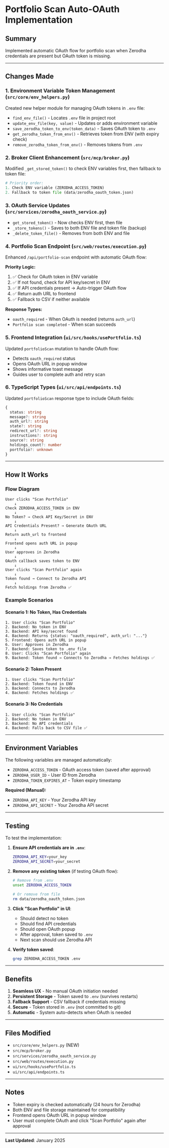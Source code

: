 # Portfolio Scan Auto-OAuth Implementation

## Summary

Implemented automatic OAuth flow for portfolio scan when Zerodha credentials are present but OAuth token is missing.

---

## Changes Made

### 1. **Environment Variable Token Management** (`src/core/env_helpers.py`)

Created new helper module for managing OAuth tokens in `.env` file:

- `find_env_file()` - Locates `.env` file in project root
- `update_env_file(key, value)` - Updates or adds environment variable
- `save_zerodha_token_to_env(token_data)` - Saves OAuth token to `.env`
- `get_zerodha_token_from_env()` - Retrieves token from ENV (with expiry check)
- `remove_zerodha_token_from_env()` - Removes tokens from `.env`

### 2. **Broker Client Enhancement** (`src/mcp/broker.py`)

Modified `_get_stored_token()` to check ENV variables first, then fallback to token file:

```python
# Priority order:
1. Check ENV variable (ZERODHA_ACCESS_TOKEN)
2. Fallback to token file (data/zerodha_oauth_token.json)
```

### 3. **OAuth Service Updates** (`src/services/zerodha_oauth_service.py`)

- `get_stored_token()` - Now checks ENV first, then file
- `_store_tokens()` - Saves to both ENV file and token file (backup)
- `_delete_token_file()` - Removes from both ENV and file

### 4. **Portfolio Scan Endpoint** (`src/web/routes/execution.py`)

Enhanced `/api/portfolio-scan` endpoint with automatic OAuth flow:

**Priority Logic:**
1. ✅ Check for OAuth token in ENV variable
2. ✅ If not found, check for API key/secret in ENV
3. ✅ If API credentials present → Auto-trigger OAuth flow
4. ✅ Return auth URL to frontend
5. ✅ Fallback to CSV if neither available

**Response Types:**
- `oauth_required` - When OAuth is needed (returns `auth_url`)
- `Portfolio scan completed` - When scan succeeds

### 5. **Frontend Integration** (`ui/src/hooks/usePortfolio.ts`)

Updated `portfolioScan` mutation to handle OAuth flow:

- Detects `oauth_required` status
- Opens OAuth URL in popup window
- Shows informative toast message
- Guides user to complete auth and retry scan

### 6. **TypeScript Types** (`ui/src/api/endpoints.ts`)

Updated `portfolioScan` response type to include OAuth fields:

```typescript
{
  status: string
  message?: string
  auth_url?: string
  state?: string
  redirect_url?: string
  instructions?: string
  source?: string
  holdings_count?: number
  portfolio?: unknown
}
```

---

## How It Works

### Flow Diagram

```
User clicks "Scan Portfolio"
    ↓
Check ZERODHA_ACCESS_TOKEN in ENV
    ↓
No Token? → Check API Key/Secret in ENV
    ↓
API Credentials Present? → Generate OAuth URL
    ↓
Return auth_url to frontend
    ↓
Frontend opens auth URL in popup
    ↓
User approves in Zerodha
    ↓
OAuth callback saves token to ENV
    ↓
User clicks "Scan Portfolio" again
    ↓
Token found → Connect to Zerodha API
    ↓
Fetch holdings from Zerodha ✅
```

### Example Scenarios

#### Scenario 1: No Token, Has Credentials
```
1. User clicks "Scan Portfolio"
2. Backend: No token in ENV
3. Backend: API key/secret found
4. Backend: Returns {status: "oauth_required", auth_url: "..."}
5. Frontend: Opens auth URL in popup
6. User: Approves in Zerodha
7. Backend: Saves token to .env file
8. User: Clicks "Scan Portfolio" again
9. Backend: Token found → Connects to Zerodha → Fetches holdings ✅
```

#### Scenario 2: Token Present
```
1. User clicks "Scan Portfolio"
2. Backend: Token found in ENV
3. Backend: Connects to Zerodha
4. Backend: Fetches holdings ✅
```

#### Scenario 3: No Credentials
```
1. User clicks "Scan Portfolio"
2. Backend: No token in ENV
3. Backend: No API credentials
4. Backend: Falls back to CSV file ✅
```

---

## Environment Variables

The following variables are managed automatically:

- `ZERODHA_ACCESS_TOKEN` - OAuth access token (saved after approval)
- `ZERODHA_USER_ID` - User ID from Zerodha
- `ZERODHA_TOKEN_EXPIRES_AT` - Token expiry timestamp

**Required (Manual):**
- `ZERODHA_API_KEY` - Your Zerodha API key
- `ZERODHA_API_SECRET` - Your Zerodha API secret

---

## Testing

To test the implementation:

1. **Ensure API credentials are in `.env`**:
   ```bash
   ZERODHA_API_KEY=your_key
   ZERODHA_API_SECRET=your_secret
   ```

2. **Remove any existing token** (if testing OAuth flow):
   ```bash
   # Remove from .env
   unset ZERODHA_ACCESS_TOKEN
   
   # Or remove from file
   rm data/zerodha_oauth_token.json
   ```

3. **Click "Scan Portfolio" in UI**:
   - Should detect no token
   - Should find API credentials
   - Should open OAuth popup
   - After approval, token saved to `.env`
   - Next scan should use Zerodha API

4. **Verify token saved**:
   ```bash
   grep ZERODHA_ACCESS_TOKEN .env
   ```

---

## Benefits

1. **Seamless UX** - No manual OAuth initiation needed
2. **Persistent Storage** - Token saved to `.env` (survives restarts)
3. **Fallback Support** - CSV fallback if credentials missing
4. **Secure** - Token stored in `.env` (not committed to git)
5. **Automatic** - System auto-detects when OAuth is needed

---

## Files Modified

- `src/core/env_helpers.py` (NEW)
- `src/mcp/broker.py`
- `src/services/zerodha_oauth_service.py`
- `src/web/routes/execution.py`
- `ui/src/hooks/usePortfolio.ts`
- `ui/src/api/endpoints.ts`

---

## Notes

- Token expiry is checked automatically (24 hours for Zerodha)
- Both ENV and file storage maintained for compatibility
- Frontend opens OAuth URL in popup window
- User must complete OAuth and click "Scan Portfolio" again after approval

---

**Last Updated**: January 2025

